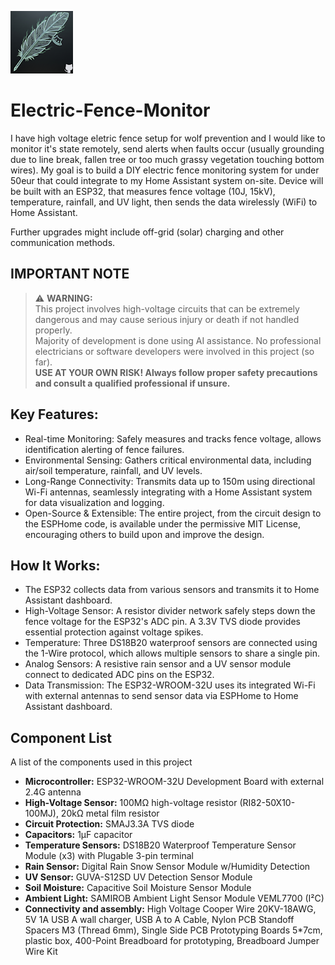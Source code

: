 <head>
<meta name="google-site-verification" content="2yOuVSR3vusgyCqZ-QZysjBdnQS-RB1x7dUocyCwaMk" />
</head>

![Electric Feather Icon](./Assets/Icon.png)
# Electric-Fence-Monitor
I have high voltage eletric fence setup for wolf prevention and I would like to monitor it's state remotely, send alerts when faults occur (usually grounding due to line break, fallen tree or too much grassy vegetation touching bottom wires).
My goal is to build a DIY electric fence monitoring system for under 50eur that could integrate to my Home Assistant system on-site.
Device will be built with an ESP32, that measures fence voltage (10J, 15kV), temperature, rainfall, and UV light, then sends the data wirelessly (WiFi) to Home Assistant.

Further upgrades might include off-grid (solar) charging and other communication methods.

## IMPORTANT NOTE
> ⚠️ **WARNING:**  
> This project involves high-voltage circuits that can be extremely dangerous and may cause serious injury or death if not handled properly.  
> Majority of development is done using AI assistance. No professional electricians or software developers were involved in this project (so far).  
> **USE AT YOUR OWN RISK! Always follow proper safety precautions and consult a qualified professional if unsure.**

## Key Features:
* Real-time Monitoring: Safely measures and tracks fence voltage, allows identification alerting of fence failures.
* Environmental Sensing: Gathers critical environmental data, including air/soil temperature, rainfall, and UV levels.
* Long-Range Connectivity: Transmits data up to 150m using directional Wi-Fi antennas, seamlessly integrating with a Home Assistant system for data visualization and logging.
* Open-Source & Extensible: The entire project, from the circuit design to the ESPHome code, is available under the permissive MIT License, encouraging others to build upon and improve the design.

## How It Works:
* The ESP32 collects data from various sensors and transmits it to Home Assistant dashboard.
* High-Voltage Sensor: A resistor divider network safely steps down the fence voltage for the ESP32's ADC pin. A 3.3V TVS diode provides essential protection against voltage spikes.
* Temperature: Three DS18B20 waterproof sensors are connected using the 1-Wire protocol, which allows multiple sensors to share a single pin.
* Analog Sensors: A resistive rain sensor and a UV sensor module connect to dedicated ADC pins on the ESP32.
* Data Transmission: The ESP32-WROOM-32U uses its integrated Wi-Fi with external antennas to send sensor data via ESPHome to Home Assistant dashboard.

## Component List
A list of the components used in this project

* **Microcontroller:** ESP32-WROOM-32U Development Board with external 2.4G antenna
* **High-Voltage Sensor:** 100MΩ high-voltage resistor (RI82-50X10-100MJ), 20kΩ metal film resistor
* **Circuit Protection:** SMAJ3.3A TVS diode
* **Capacitors:** 1µF capacitor
* **Temperature Sensors:** DS18B20 Waterproof Temperature Sensor Module (x3) with Plugable 3-pin terminal
* **Rain Sensor:** Digital Rain Snow Sensor Module w/Humidity Detection
* **UV Sensor:** GUVA-S12SD UV Detection Sensor Module
* **Soil Moisture:** Capacitive Soil Moisture Sensor Module
* **Ambient Light:** SAMIROB Ambient Light Sensor Module VEML7700 (I²C)
* **Connectivity and assembly:** High Voltage Cooper Wire 20KV-18AWG, 5V 1A USB A wall charger, USB A to A Cable,  Nylon PCB Standoff Spacers M3 (Thread 6mm), Single Side PCB Prototyping Boards 5*7cm, plastic box, 400-Point Breadboard for prototyping, Breadboard Jumper Wire Kit

